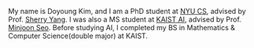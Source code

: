 My name is Doyoung Kim, and I am a PhD student at [NYU CS](https://cs.nyu.edu/home/), advised by Prof. [Sherry Yang](https://sherryy.github.io/).
I was also a MS student at [KAIST AI](https://github.com/kaistAI/), advised by Prof. [Minjoon Seo](https://seominjoon.github.io/). Before studying AI, I completed my BS in Mathematics & Computer Science(double major) at KAIST.
